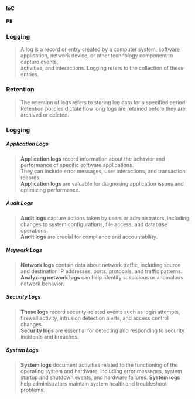 #### IoC
#### PII


### Logging
> A log is a record or entry created by a computer system, software application, network device, or other technology component to capture events,  
> activities, and interactions. Logging refers to the collection of these entries.  

### Retention
> The retention of logs refers to storing log data for a specified period.  
> Retention policies dictate how long logs are retained before they are archived or deleted.  

### Logging
##### Application Logs  
> **Application logs** record information about the behavior and performance of specific software applications.  
> They can include error messages, user interactions, and transaction records.  
> **Application logs** are valuable for diagnosing application issues and optimizing performance.  

##### Audit Logs  
> **Audit logs** capture actions taken by users or administrators, including changes to system configurations, file access, and database operations.  
> **Audit logs** are crucial for compliance and accountability.  

##### Neywork Logs  
> **Network logs** contain data about network traffic, including source and destination IP addresses, ports, protocols, and traffic patterns.  
> **Analyzing network logs** can help identify suspicious or anomalous network behavior.  

##### Security Logs  
> **These logs** record security-related events such as login attempts, firewall activity, intrusion detection alerts, and access control changes.  
> **Security logs** are essential for detecting and responding to security incidents and breaches.  

##### System Logs  
> **System logs** document activities related to the functioning of the operating system and hardware,
> including error messages, system startup and shutdown events, and hardware failures. 
> **System logs** help administrators maintain system health and troubleshoot problems.
